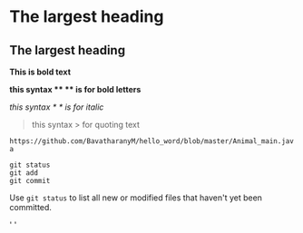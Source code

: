 # The largest heading


## The largest heading
**This is bold text**

**this syntax ** ** is for bold letters**

*this syntax * * is for italic*
>this syntax > for quoting text

`https://github.com/BavatharanyM/hello_word/blob/master/Animal_main.java`

```
git status
git add
git commit
```

Use `git status` to list all new or modified files that haven't yet been committed.

'
'
